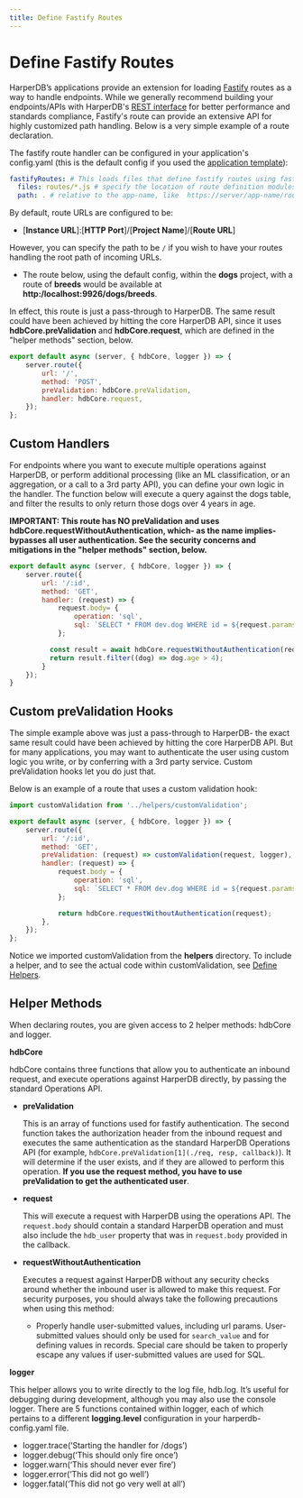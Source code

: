```yaml
---
title: Define Fastify Routes
---
```


# Define Fastify Routes

HarperDB’s applications provide an extension for loading [Fastify](https://www.fastify.io/) routes as a way to handle endpoints. While we generally recommend building your endpoints/APIs with HarperDB's [REST interface](../rest) for better performance and standards compliance, Fastify's route can provide an extensive API for highly customized path handling. Below is a very simple example of a route declaration.

The fastify route handler can be configured in your application's config.yaml (this is the default config if you used the [application template](https://github.com/HarperDB/application-template)):

```yaml
fastifyRoutes: # This loads files that define fastify routes using fastify's auto-loader
  files: routes/*.js # specify the location of route definition modules
  path: . # relative to the app-name, like  https://server/app-name/route-name
```

By default, route URLs are configured to be:

- \[**Instance URL**]:\[**HTTP Port**]/\[**Project Name**]/\[**Route URL**]

However, you can specify the path to be `/` if you wish to have your routes handling the root path of incoming URLs.

- The route below, using the default config, within the **dogs** project, with a route of **breeds** would be available at **http:/localhost:9926/dogs/breeds**.

In effect, this route is just a pass-through to HarperDB. The same result could have been achieved by hitting the core HarperDB API, since it uses **hdbCore.preValidation** and **hdbCore.request**, which are defined in the "helper methods" section, below.

```javascript
export default async (server, { hdbCore, logger }) => {
	server.route({
		url: '/',
		method: 'POST',
		preValidation: hdbCore.preValidation,
		handler: hdbCore.request,
	});
};
```

## Custom Handlers

For endpoints where you want to execute multiple operations against HarperDB, or perform additional processing (like an ML classification, or an aggregation, or a call to a 3rd party API), you can define your own logic in the handler. The function below will execute a query against the dogs table, and filter the results to only return those dogs over 4 years in age.

**IMPORTANT: This route has NO preValidation and uses hdbCore.requestWithoutAuthentication, which- as the name implies- bypasses all user authentication. See the security concerns and mitigations in the "helper methods" section, below.**

```javascript
export default async (server, { hdbCore, logger }) => {
    server.route({
        url: '/:id',
        method: 'GET',
        handler: (request) => {
            request.body= {
                operation: 'sql',
                sql: `SELECT * FROM dev.dog WHERE id = ${request.params.id}`
            };

          const result = await hdbCore.requestWithoutAuthentication(request);
          return result.filter((dog) => dog.age > 4);
        }
    });
}
```

## Custom preValidation Hooks

The simple example above was just a pass-through to HarperDB- the exact same result could have been achieved by hitting the core HarperDB API. But for many applications, you may want to authenticate the user using custom logic you write, or by conferring with a 3rd party service. Custom preValidation hooks let you do just that.

Below is an example of a route that uses a custom validation hook:

```javascript
import customValidation from '../helpers/customValidation';

export default async (server, { hdbCore, logger }) => {
	server.route({
		url: '/:id',
		method: 'GET',
		preValidation: (request) => customValidation(request, logger),
		handler: (request) => {
			request.body = {
				operation: 'sql',
				sql: `SELECT * FROM dev.dog WHERE id = ${request.params.id}`,
			};

			return hdbCore.requestWithoutAuthentication(request);
		},
	});
};
```

Notice we imported customValidation from the **helpers** directory. To include a helper, and to see the actual code within customValidation, see [Define Helpers](#helper-methods).

## Helper Methods

When declaring routes, you are given access to 2 helper methods: hdbCore and logger.

**hdbCore**

hdbCore contains three functions that allow you to authenticate an inbound request, and execute operations against HarperDB directly, by passing the standard Operations API.

- **preValidation**

  This is an array of functions used for fastify authentication. The second function takes the authorization header from the inbound request and executes the same authentication as the standard HarperDB Operations API (for example, `hdbCore.preValidation[1](./req, resp, callback)`). It will determine if the user exists, and if they are allowed to perform this operation. **If you use the request method, you have to use preValidation to get the authenticated user**.

- **request**

  This will execute a request with HarperDB using the operations API. The `request.body` should contain a standard HarperDB operation and must also include the `hdb_user` property that was in `request.body` provided in the callback.

- **requestWithoutAuthentication**

  Executes a request against HarperDB without any security checks around whether the inbound user is allowed to make this request. For security purposes, you should always take the following precautions when using this method:
  - Properly handle user-submitted values, including url params. User-submitted values should only be used for `search_value` and for defining values in records. Special care should be taken to properly escape any values if user-submitted values are used for SQL.

**logger**

This helper allows you to write directly to the log file, hdb.log. It’s useful for debugging during development, although you may also use the console logger. There are 5 functions contained within logger, each of which pertains to a different **logging.level** configuration in your harperdb-config.yaml file.

- logger.trace(‘Starting the handler for /dogs’)
- logger.debug(‘This should only fire once’)
- logger.warn(‘This should never ever fire’)
- logger.error(‘This did not go well’)
- logger.fatal(‘This did not go very well at all’)
